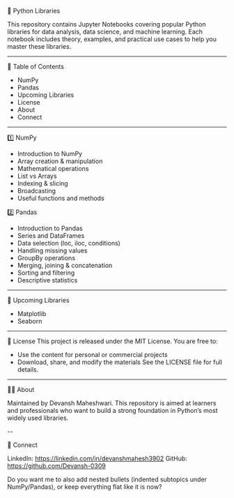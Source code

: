 🐍 Python Libraries

This repository contains Jupyter Notebooks covering popular Python libraries for data analysis, data science, and machine learning.
Each notebook includes theory, examples, and practical use cases to help you master these libraries.

---
📑 Table of Contents

- NumPy
- Pandas
- Upcoming Libraries
- License
- About
- Connect

 ---
 
1️⃣ NumPy
- Introduction to NumPy
- Array creation & manipulation
- Mathematical operations
- List vs Arrays
- Indexing & slicing
- Broadcasting
- Useful functions and methods

2️⃣ Pandas
- Introduction to Pandas
- Series and DataFrames
- Data selection (loc, iloc, conditions)
- Handling missing values
- GroupBy operations
- Merging, joining & concatenation
- Sorting and filtering
- Descriptive statistics

---

🚀 Upcoming Libraries

- Matplotlib
- Seaborn

---

📜 License
This project is released under the MIT License.
You are free to:
- Use the content for personal or commercial projects
- Download, share, and modify the materials
See the LICENSE
 file for full details.

---

👨‍💻 About

Maintained by Devansh Maheshwari.
This repository is aimed at learners and professionals who want to build a strong foundation in Python’s most widely used libraries.

--

🔗 Connect

LinkedIn: https://linkedin.com/in/devanshmahesh3902
GitHub: https://github.com/Devansh-0309

Do you want me to also add nested bullets (indented subtopics under NumPy/Pandas), or keep everything flat like it is now?

